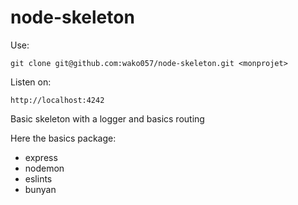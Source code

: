 # node-skeleton

Use: 

```git clone git@github.com:wako057/node-skeleton.git <monprojet>```

Listen on:

`http://localhost:4242`

Basic skeleton with a logger and basics routing 

Here the basics package:
- express
- nodemon
- eslints
- bunyan
